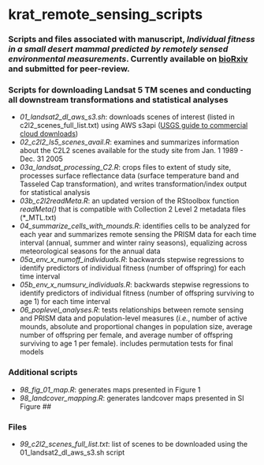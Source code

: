 # krat_remote_sensing_scripts

### Scripts and files associated with manuscript, *Individual fitness in a small desert mammal predicted by remotely sensed environmental measurements*. Currently available on [bioRxiv](https://www.biorxiv.org/[link]) and submitted for peer-review.

### Scripts for downloading Landsat 5 TM scenes and conducting all downstream transformations and statistical analyses
* *01_landsat2_dl_aws_s3.sh*: downloads scenes of interest (listed in c2l2_scenes_full_list.txt) using AWS s3api ([USGS guide to commercial cloud downloads](https://prd-wret.s3.us-west-2.amazonaws.com/assets/palladium/production/atoms/files/LSDS-2032-Landsat-Commercial-Cloud-Direct-Access-Users-Guide-v2.pdf.pdf))
* *02_c2l2_ls5_scenes_avail.R*: examines and summarizes information about the C2L2 scenes available for the study site from Jan. 1 1989 - Dec. 31 2005
* *03a_landsat_processing_C2.R*: crops files to extent of study site, processes surface reflectance data (surface temperature band and Tasseled Cap transformation), and writes transformation/index output for statistical analysis
* *03b_c2l2readMeta.R*: an updated version of the RStoolbox function *readMeta()* that is compatible with Collection 2 Level 2 metadata files (*_MTL.txt)
* *04_summarize_cells_with_mounds.R*: identifies cells to be analyzed for each year and summarizes remote sensing the PRISM data for each time interval (annual, summer and winter rainy seasons), equalizing across meteorological seasons for the annual data
* *05a_env_x_numoff_individuals.R*: backwards stepwise regressions to identify predictors of individual fitness (number of offspring) for each time interval
* *05b_env_x_numsurv_individuals.R*: backwards stepwise regressions to identify predictors of individual fitness (number of offspring surviving to age 1) for each time interval
* *06_poplevel_analyses.R*: tests relationships between remote sensing and PRISM data and population-level measures (*i.e.*, number of active mounds, absolute and proportional changes in population size, average number of offspring per female, and average number of offspring surviving to age 1 per female). includes permutation tests for final models

### Additional scripts
* *98_fig_01_map.R*: generates maps presented in Figure 1
* *98_landcover_mapping.R*: generates landcover maps presented in SI Figure ##

### Files
* *99_c2l2_scenes_full_list.txt*: list of scenes to be downloaded using the 01_landsat2_dl_aws_s3.sh script
